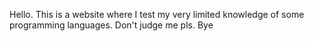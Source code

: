 Hello.
This is a website where I test my very limited knowledge of some programming languages.
Don't judge me pls.
Bye
